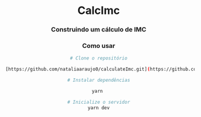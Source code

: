 <div align= "center">
  
# CalcImc
  ### Construindo um cálculo de IMC
  
### Como usar 

```bash
# Clone o repositório

 [https://github.com/nataliaaraujo0/calculateImc.git](https://github.com/nataliaaraujo0/calculateImc.git)
```

```bash
# Instalar dependências

yarn 
```
  
```bash
# Inicialize o servidor
yarn dev
```

